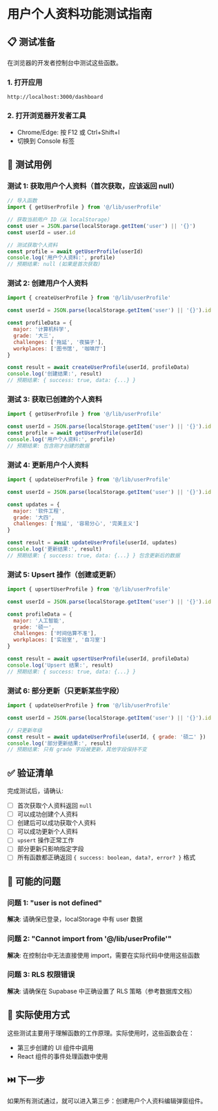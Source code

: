 # 用户个人资料功能测试指南

## 📋 测试准备

在浏览器的开发者控制台中测试这些函数。

### 1. 打开应用
```
http://localhost:3000/dashboard
```

### 2. 打开浏览器开发者工具
- Chrome/Edge: 按 F12 或 Ctrl+Shift+I
- 切换到 Console 标签

## 🧪 测试用例

### 测试 1: 获取用户个人资料（首次获取，应该返回 null）

```javascript
// 导入函数
import { getUserProfile } from '@/lib/userProfile'

// 获取当前用户 ID（从 localStorage）
const user = JSON.parse(localStorage.getItem('user') || '{}')
const userId = user.id

// 测试获取个人资料
const profile = await getUserProfile(userId)
console.log('用户个人资料:', profile)
// 预期结果: null (如果是首次获取)
```

### 测试 2: 创建用户个人资料

```javascript
import { createUserProfile } from '@/lib/userProfile'

const userId = JSON.parse(localStorage.getItem('user') || '{}').id

const profileData = {
  major: '计算机科学',
  grade: '大三',
  challenges: ['拖延', '夜猫子'],
  workplaces: ['图书馆', '咖啡厅']
}

const result = await createUserProfile(userId, profileData)
console.log('创建结果:', result)
// 预期结果: { success: true, data: {...} }
```

### 测试 3: 获取已创建的个人资料

```javascript
import { getUserProfile } from '@/lib/userProfile'

const userId = JSON.parse(localStorage.getItem('user') || '{}').id
const profile = await getUserProfile(userId)
console.log('用户个人资料:', profile)
// 预期结果: 包含刚才创建的数据
```

### 测试 4: 更新用户个人资料

```javascript
import { updateUserProfile } from '@/lib/userProfile'

const userId = JSON.parse(localStorage.getItem('user') || '{}').id

const updates = {
  major: '软件工程',
  grade: '大四',
  challenges: ['拖延', '容易分心', '完美主义']
}

const result = await updateUserProfile(userId, updates)
console.log('更新结果:', result)
// 预期结果: { success: true, data: {...} } 包含更新后的数据
```

### 测试 5: Upsert 操作（创建或更新）

```javascript
import { upsertUserProfile } from '@/lib/userProfile'

const userId = JSON.parse(localStorage.getItem('user') || '{}').id

const profileData = {
  major: '人工智能',
  grade: '硕一',
  challenges: ['时间估算不准'],
  workplaces: ['实验室', '自习室']
}

const result = await upsertUserProfile(userId, profileData)
console.log('Upsert 结果:', result)
// 预期结果: { success: true, data: {...} }
```

### 测试 6: 部分更新（只更新某些字段）

```javascript
import { updateUserProfile } from '@/lib/userProfile'

const userId = JSON.parse(localStorage.getItem('user') || '{}').id

// 只更新年级
const result = await updateUserProfile(userId, { grade: '硕二' })
console.log('部分更新结果:', result)
// 预期结果: 只有 grade 字段被更新，其他字段保持不变
```

## ✅ 验证清单

完成测试后，请确认:

- [ ] 首次获取个人资料返回 `null`
- [ ] 可以成功创建个人资料
- [ ] 创建后可以成功获取个人资料
- [ ] 可以成功更新个人资料
- [ ] `upsert` 操作正常工作
- [ ] 部分更新只影响指定字段
- [ ] 所有函数都正确返回 `{ success: boolean, data?, error? }` 格式

## 🐛 可能的问题

### 问题 1: "user is not defined"
**解决**: 请确保已登录，localStorage 中有 user 数据

### 问题 2: "Cannot import from '@/lib/userProfile'"
**解决**: 在控制台中无法直接使用 import，需要在实际代码中使用这些函数

### 问题 3: RLS 权限错误
**解决**: 请确保在 Supabase 中正确设置了 RLS 策略（参考数据库文档）

## 📝 实际使用方式

这些测试主要用于理解函数的工作原理。实际使用时，这些函数会在：
- 第三步创建的 UI 组件中调用
- React 组件的事件处理函数中使用

## ⏭️ 下一步

如果所有测试通过，就可以进入第三步：创建用户个人资料编辑弹窗组件。













